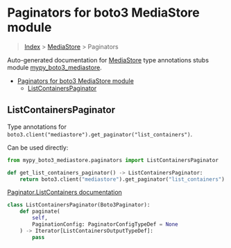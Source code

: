 # Paginators for boto3 MediaStore module

> [Index](../README.md) > [MediaStore](./README.md) > Paginators

Auto-generated documentation for [MediaStore](https://boto3.amazonaws.com/v1/documentation/api/latest/reference/services/mediastore.html#MediaStore)
type annotations stubs module [mypy_boto3_mediastore](https://pypi.org/project/mypy-boto3-mediastore/).

- [Paginators for boto3 MediaStore module](#paginators-for-boto3-mediastore-module)
  - [ListContainersPaginator](#listcontainerspaginator)

## ListContainersPaginator

Type annotations for `boto3.client("mediastore").get_paginator("list_containers")`.

Can be used directly:

```python
from mypy_boto3_mediastore.paginators import ListContainersPaginator

def get_list_containers_paginator() -> ListContainersPaginator:
    return boto3.client("mediastore").get_paginator("list_containers")
```

[Paginator.ListContainers documentation](https://boto3.amazonaws.com/v1/documentation/api/latest/reference/services/mediastore.html#MediaStore.Paginator.ListContainers)

```python
class ListContainersPaginator(Boto3Paginator):
    def paginate(
        self,
        PaginationConfig: PaginatorConfigTypeDef = None
    ) -> Iterator[ListContainersOutputTypeDef]:
        pass
```